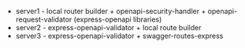 - server1 - local router builder + openapi-security-handler + openapi-request-validator (express-openapi libraries)
- server2 - express-openapi-validator + local route builder
- server3 - express-openapi-validator + swagger-routes-express